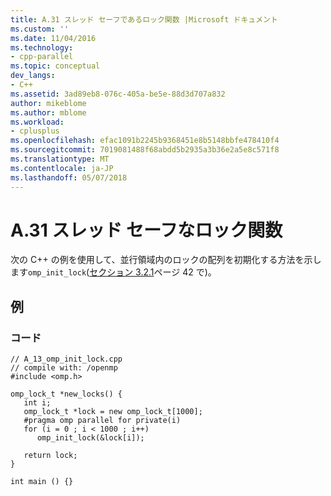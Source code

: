 ```yaml
---
title: A.31 スレッド セーフであるロック関数 |Microsoft ドキュメント
ms.custom: ''
ms.date: 11/04/2016
ms.technology:
- cpp-parallel
ms.topic: conceptual
dev_langs:
- C++
ms.assetid: 3ad89eb8-076c-405a-be5e-88d3d707a832
author: mikeblome
ms.author: mblome
ms.workload:
- cplusplus
ms.openlocfilehash: efac1091b2245b9368451e8b5148bbfe478410f4
ms.sourcegitcommit: 7019081488f68abdd5b2935a3b36e2a5e8c571f8
ms.translationtype: MT
ms.contentlocale: ja-JP
ms.lasthandoff: 05/07/2018
---
```

# <a name="a31---thread-safe-lock-functions"></a>A.31 スレッド セーフなロック関数
次の C++ の例を使用して、並行領域内のロックの配列を初期化する方法を示します`omp_init_lock`([セクション 3.2.1](../../parallel/openmp/3-2-1-omp-init-lock-and-omp-init-nest-lock-functions.md)ページ 42 で)。  
  
## <a name="example"></a>例  
  
### <a name="code"></a>コード  
  
```  
// A_13_omp_init_lock.cpp  
// compile with: /openmp  
#include <omp.h>  
  
omp_lock_t *new_locks() {  
   int i;  
   omp_lock_t *lock = new omp_lock_t[1000];  
   #pragma omp parallel for private(i)  
   for (i = 0 ; i < 1000 ; i++)  
      omp_init_lock(&lock[i]);  
  
   return lock;  
}  
  
int main () {}  
```